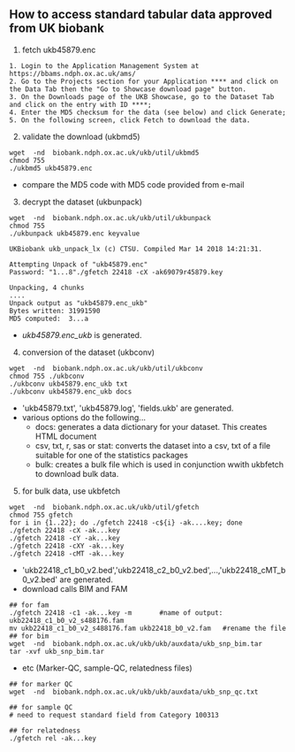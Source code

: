 ## How to access standard tabular data approved from UK biobank

1. fetch ukb45879.enc
~~~
1. Login to the Application Management System at https://bbams.ndph.ox.ac.uk/ams/
2. Go to the Projects section for your Application **** and click on the Data Tab then the "Go to Showcase download page" button.
3. On the Downloads page of the UKB Showcase, go to the Dataset Tab and click on the entry with ID ****;
4. Enter the MD5 checksum for the data (see below) and click Generate;
5. On the following screen, click Fetch to download the data.
~~~

2. validate the download (ukbmd5)
~~~bashscript
wget  -nd  biobank.ndph.ox.ac.uk/ukb/util/ukbmd5 
chmod 755
./ukbmd5 ukb45879.enc 
~~~
- compare the MD5 code with MD5 code provided from e-mail

3. decrypt the dataset (ukbunpack)
~~~bashscript
wget  -nd  biobank.ndph.ox.ac.uk/ukb/util/ukbunpack
chmod 755
./ukbunpack ukb45879.enc keyvalue

UKBiobank ukb_unpack_lx (c) CTSU. Compiled Mar 14 2018 14:21:31.

Attempting Unpack of "ukb45879.enc"
Password: "1...8"./gfetch 22418 -cX -ak69079r45879.key

Unpacking, 4 chunks
....
Unpack output as "ukb45879.enc_ukb"
Bytes written: 31991590
MD5 computed:  3...a
~~~
- *ukb45879.enc_ukb* is generated.

4. conversion of the dataset (ukbconv)
~~~bashscript
wget  -nd  biobank.ndph.ox.ac.uk/ukb/util/ukbconv
chmod 755 ./ukbconv
./ukbconv ukb45879.enc_ukb txt
./ukbconv ukb45879.enc_ukb docs
~~~
- 'ukb45879.txt', 'ukb45879.log', 'fields.ukb' are generated.
- various options do the following...
  - docs: generates a data dictionary for your dataset. This creates HTML document
  - csv, txt, r, sas or stat: converts the dataset into a csv, txt of a file suitable for one of the statistics packages
  - bulk: creates a bulk file which is used in conjunction wwith ukbfetch to download bulk data.

5. for bulk data, use ukbfetch
~~~bashscript
wget  -nd  biobank.ndph.ox.ac.uk/ukb/util/gfetch
chmod 755 gfetch
for i in {1..22}; do ./gfetch 22418 -c${i} -ak....key; done
./gfetch 22418 -cX -ak...key
./gfetch 22418 -cY -ak...key
./gfetch 22418 -cXY -ak...key
./gfetch 22418 -cMT -ak...key
~~~
- 'ukb22418_c1_b0_v2.bed','ukb22418_c2_b0_v2.bed',...,'ukb22418_cMT_b0_v2.bed' are generated.
- download calls BIM and FAM
~~~bashscript
## for fam
./gfetch 22418 -c1 -ak...key -m       #name of output: ukb22418_c1_b0_v2_s488176.fam
mv ukb22418_c1_b0_v2_s488176.fam ukb22418_b0_v2.fam   #rename the file
## for bim
wget  -nd  biobank.ndph.ox.ac.uk/ukb/ukb/auxdata/ukb_snp_bim.tar
tar -xvf ukb_snp_bim.tar
~~~
- etc (Marker-QC, sample-QC, relatedness files)
~~~bashscript
## for marker QC
wget  -nd  biobank.ndph.ox.ac.uk/ukb/ukb/auxdata/ukb_snp_qc.txt

## for sample QC
# need to request standard field from Category 100313

## for relatedness
./gfetch rel -ak...key
~~~
